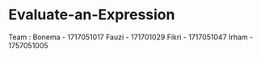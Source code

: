 # Evaluate-an-Expression
Team :
Bonema - 1717051017
Fauzi  - 171701029
Fikri  - 1717051047
Irham  - 1757051005
